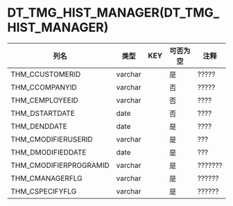 # DT_TMG_HIST_MANAGER(DT_TMG_HIST_MANAGER)
| 列名   | 类型   | KEY  | 可否为空 | 注释   |
| ---- | ---- | ---- | ---- | ---- |
|THM_CCUSTOMERID|varchar||是|?????|
|THM_CCOMPANYID|varchar||否|?????|
|THM_CEMPLOYEEID|varchar||否|????|
|THM_DSTARTDATE|date||否|????|
|THM_DENDDATE|date||是|????|
|THM_CMODIFIERUSERID|varchar||是|???|
|THM_DMODIFIEDDATE|date||是|???|
|THM_CMODIFIERPROGRAMID|varchar||是|???????|
|THM_CMANAGERFLG|varchar||是|??????|
|THM_CSPECIFYFLG|varchar||是|??????|
